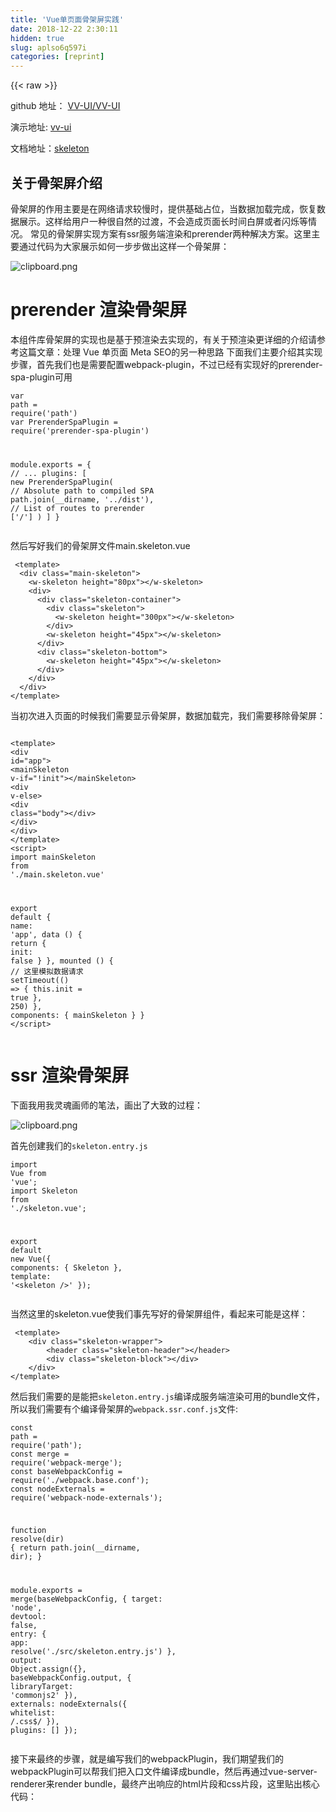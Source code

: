 ```yaml
---
title: 'Vue单页面骨架屏实践' 
date: 2018-12-22 2:30:11
hidden: true
slug: aplso6q597i
categories: [reprint]
---
```


{{< raw >}}

                    
<p>github 地址： <a href="https://github.com/VV-UI/VV-UI" rel="nofollow noreferrer" target="_blank">VV-UI/VV-UI</a></p>
<p>演示地址: <a href="https://vv-ui.github.io/VV-UI/#/" rel="nofollow noreferrer" target="_blank">vv-ui</a></p>
<p>文档地址：<a href="https://vv-ui.github.io/VV-UI/#/skeleton" rel="nofollow noreferrer" target="_blank">skeleton</a></p>
<h2 id="articleHeader0">关于骨架屏介绍</h2>
<p>骨架屏的作用主要是在网络请求较慢时，提供基础占位，当数据加载完成，恢复数据展示。这样给用户一种很自然的过渡，不会造成页面长时间白屏或者闪烁等情况。 常见的骨架屏实现方案有ssr服务端渲染和prerender两种解决方案。这里主要通过代码为大家展示如何一步步做出这样一个骨架屏：</p>
<p><span class="img-wrap"><img data-src="/img/bV0cMs?w=638&amp;h=1124" src="https://static.alili.tech/img/bV0cMs?w=638&amp;h=1124" alt="clipboard.png" title="clipboard.png" style="cursor: pointer; display: inline;"></span></p>
<h1 id="articleHeader1">prerender 渲染骨架屏</h1>
<p>本组件库骨架屏的实现也是基于预渲染去实现的，有关于预渲染更详细的介绍请参考这篇文章：处理 Vue 单页面 Meta SEO的另一种思路 下面我们主要介绍其实现步骤，首先我们也是需要配置webpack-plugin，不过已经有实现好的prerender-spa-plugin可用</p>
<div class="widget-codetool" style="display:none;">
      <div class="widget-codetool--inner">
      <span class="selectCode code-tool" data-toggle="tooltip" data-placement="top" title="" data-original-title="全选"></span>
      <span type="button" class="copyCode code-tool" data-toggle="tooltip" data-placement="top" data-clipboard-text="var path = require('path')
var PrerenderSpaPlugin = require('prerender-spa-plugin')

module.exports = {
  // ...
  plugins: [
    new PrerenderSpaPlugin(
      // Absolute path to compiled SPA
      path.join(__dirname, '../dist'),
      // List of routes to prerender
      ['/']
    )
  ]
} 
" title="" data-original-title="复制"></span>
      <span type="button" class="saveToNote code-tool" data-toggle="tooltip" data-placement="top" title="" data-original-title="放进笔记"></span>
      </div>
      </div><pre class="hljs javascript"><code><span class="hljs-keyword">var</span> path = <span class="hljs-built_in">require</span>(<span class="hljs-string">'path'</span>)
<span class="hljs-keyword">var</span> PrerenderSpaPlugin = <span class="hljs-built_in">require</span>(<span class="hljs-string">'prerender-spa-plugin'</span>)

<span class="hljs-built_in">module</span>.exports = {
  <span class="hljs-comment">// ...</span>
  plugins: [
    <span class="hljs-keyword">new</span> PrerenderSpaPlugin(
      <span class="hljs-comment">// Absolute path to compiled SPA</span>
      path.join(__dirname, <span class="hljs-string">'../dist'</span>),
      <span class="hljs-comment">// List of routes to prerender</span>
      [<span class="hljs-string">'/'</span>]
    )
  ]
} 
</code></pre>
<p>然后写好我们的骨架屏文件main.skeleton.vue</p>
<div class="widget-codetool" style="display:none;">
      <div class="widget-codetool--inner">
      <span class="selectCode code-tool" data-toggle="tooltip" data-placement="top" title="" data-original-title="全选"></span>
      <span type="button" class="copyCode code-tool" data-toggle="tooltip" data-placement="top" data-clipboard-text=" <template>
  <div class=&quot;main-skeleton&quot;>
    <w-skeleton height=&quot;80px&quot;></w-skeleton>
    <div>
      <div class=&quot;skeleton-container&quot;>
        <div class=&quot;skeleton&quot;>
          <w-skeleton height=&quot;300px&quot;></w-skeleton>
        </div>
        <w-skeleton height=&quot;45px&quot;></w-skeleton>
      </div>
      <div class=&quot;skeleton-bottom&quot;>
        <w-skeleton height=&quot;45px&quot;></w-skeleton>
      </div>
    </div>
  </div>
</template>" title="" data-original-title="复制"></span>
      <span type="button" class="saveToNote code-tool" data-toggle="tooltip" data-placement="top" title="" data-original-title="放进笔记"></span>
      </div>
      </div><pre class="xml hljs"><code class="html"> <span class="hljs-tag">&lt;<span class="hljs-name">template</span>&gt;</span>
  <span class="hljs-tag">&lt;<span class="hljs-name">div</span> <span class="hljs-attr">class</span>=<span class="hljs-string">"main-skeleton"</span>&gt;</span>
    <span class="hljs-tag">&lt;<span class="hljs-name">w-skeleton</span> <span class="hljs-attr">height</span>=<span class="hljs-string">"80px"</span>&gt;</span><span class="hljs-tag">&lt;/<span class="hljs-name">w-skeleton</span>&gt;</span>
    <span class="hljs-tag">&lt;<span class="hljs-name">div</span>&gt;</span>
      <span class="hljs-tag">&lt;<span class="hljs-name">div</span> <span class="hljs-attr">class</span>=<span class="hljs-string">"skeleton-container"</span>&gt;</span>
        <span class="hljs-tag">&lt;<span class="hljs-name">div</span> <span class="hljs-attr">class</span>=<span class="hljs-string">"skeleton"</span>&gt;</span>
          <span class="hljs-tag">&lt;<span class="hljs-name">w-skeleton</span> <span class="hljs-attr">height</span>=<span class="hljs-string">"300px"</span>&gt;</span><span class="hljs-tag">&lt;/<span class="hljs-name">w-skeleton</span>&gt;</span>
        <span class="hljs-tag">&lt;/<span class="hljs-name">div</span>&gt;</span>
        <span class="hljs-tag">&lt;<span class="hljs-name">w-skeleton</span> <span class="hljs-attr">height</span>=<span class="hljs-string">"45px"</span>&gt;</span><span class="hljs-tag">&lt;/<span class="hljs-name">w-skeleton</span>&gt;</span>
      <span class="hljs-tag">&lt;/<span class="hljs-name">div</span>&gt;</span>
      <span class="hljs-tag">&lt;<span class="hljs-name">div</span> <span class="hljs-attr">class</span>=<span class="hljs-string">"skeleton-bottom"</span>&gt;</span>
        <span class="hljs-tag">&lt;<span class="hljs-name">w-skeleton</span> <span class="hljs-attr">height</span>=<span class="hljs-string">"45px"</span>&gt;</span><span class="hljs-tag">&lt;/<span class="hljs-name">w-skeleton</span>&gt;</span>
      <span class="hljs-tag">&lt;/<span class="hljs-name">div</span>&gt;</span>
    <span class="hljs-tag">&lt;/<span class="hljs-name">div</span>&gt;</span>
  <span class="hljs-tag">&lt;/<span class="hljs-name">div</span>&gt;</span>
<span class="hljs-tag">&lt;/<span class="hljs-name">template</span>&gt;</span></code></pre>
<p>当初次进入页面的时候我们需要显示骨架屏，数据加载完，我们需要移除骨架屏：</p>
<div class="widget-codetool" style="display:none;">
      <div class="widget-codetool--inner">
      <span class="selectCode code-tool" data-toggle="tooltip" data-placement="top" title="" data-original-title="全选"></span>
      <span type="button" class="copyCode code-tool" data-toggle="tooltip" data-placement="top" data-clipboard-text=" <template>
  <div id=&quot;app&quot;>
    <mainSkeleton v-if=&quot;!init&quot;></mainSkeleton>
    <div v-else>
      <div class=&quot;body&quot;></div>
    </div>
  </div>
</template>
<script>
 import mainSkeleton from './main.skeleton.vue'

  export default {
    name: 'app',
    data () {
      return {
        init: false
      }
    },
    mounted () {
      //  这里模拟数据请求
      setTimeout(() => {
        this.init = true
      }, 250)
    },
    components: {
      mainSkeleton
    }
  }
</script>" title="" data-original-title="复制"></span>
      <span type="button" class="saveToNote code-tool" data-toggle="tooltip" data-placement="top" title="" data-original-title="放进笔记"></span>
      </div>
      </div><pre class="xml hljs"><code class="html"> <span class="hljs-tag">&lt;<span class="hljs-name">template</span>&gt;</span>
  <span class="hljs-tag">&lt;<span class="hljs-name">div</span> <span class="hljs-attr">id</span>=<span class="hljs-string">"app"</span>&gt;</span>
    <span class="hljs-tag">&lt;<span class="hljs-name">mainSkeleton</span> <span class="hljs-attr">v-if</span>=<span class="hljs-string">"!init"</span>&gt;</span><span class="hljs-tag">&lt;/<span class="hljs-name">mainSkeleton</span>&gt;</span>
    <span class="hljs-tag">&lt;<span class="hljs-name">div</span> <span class="hljs-attr">v-else</span>&gt;</span>
      <span class="hljs-tag">&lt;<span class="hljs-name">div</span> <span class="hljs-attr">class</span>=<span class="hljs-string">"body"</span>&gt;</span><span class="hljs-tag">&lt;/<span class="hljs-name">div</span>&gt;</span>
    <span class="hljs-tag">&lt;/<span class="hljs-name">div</span>&gt;</span>
  <span class="hljs-tag">&lt;/<span class="hljs-name">div</span>&gt;</span>
<span class="hljs-tag">&lt;/<span class="hljs-name">template</span>&gt;</span>
<span class="hljs-tag">&lt;<span class="hljs-name">script</span>&gt;</span><span class="javascript">
 <span class="hljs-keyword">import</span> mainSkeleton <span class="hljs-keyword">from</span> <span class="hljs-string">'./main.skeleton.vue'</span>

  <span class="hljs-keyword">export</span> <span class="hljs-keyword">default</span> {
    <span class="hljs-attr">name</span>: <span class="hljs-string">'app'</span>,
    data () {
      <span class="hljs-keyword">return</span> {
        <span class="hljs-attr">init</span>: <span class="hljs-literal">false</span>
      }
    },
    mounted () {
      <span class="hljs-comment">//  这里模拟数据请求</span>
      setTimeout(<span class="hljs-function"><span class="hljs-params">()</span> =&gt;</span> {
        <span class="hljs-keyword">this</span>.init = <span class="hljs-literal">true</span>
      }, <span class="hljs-number">250</span>)
    },
    <span class="hljs-attr">components</span>: {
      mainSkeleton
    }
  }
</span><span class="hljs-tag">&lt;/<span class="hljs-name">script</span>&gt;</span></code></pre>
<h1 id="articleHeader2">ssr 渲染骨架屏</h1>
<p>下面我用我灵魂画师的笔法，画出了大致的过程：</p>
<p><span class="img-wrap"><img data-src="/img/bV0cLz?w=1112&amp;h=855" src="https://static.alili.tech/img/bV0cLz?w=1112&amp;h=855" alt="clipboard.png" title="clipboard.png" style="cursor: pointer; display: inline;"></span></p>
<p>首先创建我们的<code>skeleton.entry.js</code></p>
<div class="widget-codetool" style="display:none;">
      <div class="widget-codetool--inner">
      <span class="selectCode code-tool" data-toggle="tooltip" data-placement="top" title="" data-original-title="全选"></span>
      <span type="button" class="copyCode code-tool" data-toggle="tooltip" data-placement="top" data-clipboard-text="import Vue from 'vue';
import Skeleton from './skeleton.vue';

export default new Vue({
    components: {
        Skeleton
    },
    template: '<skeleton />'
}); " title="" data-original-title="复制"></span>
      <span type="button" class="saveToNote code-tool" data-toggle="tooltip" data-placement="top" title="" data-original-title="放进笔记"></span>
      </div>
      </div><pre class="javascript hljs"><code class="js"><span class="hljs-keyword">import</span> Vue <span class="hljs-keyword">from</span> <span class="hljs-string">'vue'</span>;
<span class="hljs-keyword">import</span> Skeleton <span class="hljs-keyword">from</span> <span class="hljs-string">'./skeleton.vue'</span>;

<span class="hljs-keyword">export</span> <span class="hljs-keyword">default</span> <span class="hljs-keyword">new</span> Vue({
    <span class="hljs-attr">components</span>: {
        Skeleton
    },
    <span class="hljs-attr">template</span>: <span class="hljs-string">'&lt;skeleton /&gt;'</span>
}); </code></pre>
<p>当然这里的skeleton.vue使我们事先写好的骨架屏组件，看起来可能是这样：</p>
<div class="widget-codetool" style="display:none;">
      <div class="widget-codetool--inner">
      <span class="selectCode code-tool" data-toggle="tooltip" data-placement="top" title="" data-original-title="全选"></span>
      <span type="button" class="copyCode code-tool" data-toggle="tooltip" data-placement="top" data-clipboard-text=" <template>
    <div class=&quot;skeleton-wrapper&quot;>
        <header class=&quot;skeleton-header&quot;></header>
        <div class=&quot;skeleton-block&quot;></div>
    </div>
</template>" title="" data-original-title="复制"></span>
      <span type="button" class="saveToNote code-tool" data-toggle="tooltip" data-placement="top" title="" data-original-title="放进笔记"></span>
      </div>
      </div><pre class="xml hljs"><code class="html"> <span class="hljs-tag">&lt;<span class="hljs-name">template</span>&gt;</span>
    <span class="hljs-tag">&lt;<span class="hljs-name">div</span> <span class="hljs-attr">class</span>=<span class="hljs-string">"skeleton-wrapper"</span>&gt;</span>
        <span class="hljs-tag">&lt;<span class="hljs-name">header</span> <span class="hljs-attr">class</span>=<span class="hljs-string">"skeleton-header"</span>&gt;</span><span class="hljs-tag">&lt;/<span class="hljs-name">header</span>&gt;</span>
        <span class="hljs-tag">&lt;<span class="hljs-name">div</span> <span class="hljs-attr">class</span>=<span class="hljs-string">"skeleton-block"</span>&gt;</span><span class="hljs-tag">&lt;/<span class="hljs-name">div</span>&gt;</span>
    <span class="hljs-tag">&lt;/<span class="hljs-name">div</span>&gt;</span>
<span class="hljs-tag">&lt;/<span class="hljs-name">template</span>&gt;</span></code></pre>
<p>然后我们需要的是能把<code>skeleton.entry.js</code>编译成服务端渲染可用的bundle文件，所以我们需要有个编译骨架屏的<code>webpack.ssr.conf.js</code>文件:</p>
<div class="widget-codetool" style="display:none;">
      <div class="widget-codetool--inner">
      <span class="selectCode code-tool" data-toggle="tooltip" data-placement="top" title="" data-original-title="全选"></span>
      <span type="button" class="copyCode code-tool" data-toggle="tooltip" data-placement="top" data-clipboard-text="const path = require('path');
const merge = require('webpack-merge');
const baseWebpackConfig = require('./webpack.base.conf');
const nodeExternals = require('webpack-node-externals');

function resolve(dir) {
    return path.join(__dirname, dir);
}

module.exports = merge(baseWebpackConfig, {
    target: 'node',
    devtool: false,
    entry: {
        app: resolve('./src/skeleton.entry.js')
    },
    output: Object.assign({}, baseWebpackConfig.output, {
        libraryTarget: 'commonjs2'
    }),
    externals: nodeExternals({
        whitelist: /\.css$/
    }),
    plugins: []
});" title="" data-original-title="复制"></span>
      <span type="button" class="saveToNote code-tool" data-toggle="tooltip" data-placement="top" title="" data-original-title="放进笔记"></span>
      </div>
      </div><pre class="javascript hljs"><code class="js"><span class="hljs-keyword">const</span> path = <span class="hljs-built_in">require</span>(<span class="hljs-string">'path'</span>);
<span class="hljs-keyword">const</span> merge = <span class="hljs-built_in">require</span>(<span class="hljs-string">'webpack-merge'</span>);
<span class="hljs-keyword">const</span> baseWebpackConfig = <span class="hljs-built_in">require</span>(<span class="hljs-string">'./webpack.base.conf'</span>);
<span class="hljs-keyword">const</span> nodeExternals = <span class="hljs-built_in">require</span>(<span class="hljs-string">'webpack-node-externals'</span>);

<span class="hljs-function"><span class="hljs-keyword">function</span> <span class="hljs-title">resolve</span>(<span class="hljs-params">dir</span>) </span>{
    <span class="hljs-keyword">return</span> path.join(__dirname, dir);
}

<span class="hljs-built_in">module</span>.exports = merge(baseWebpackConfig, {
    <span class="hljs-attr">target</span>: <span class="hljs-string">'node'</span>,
    <span class="hljs-attr">devtool</span>: <span class="hljs-literal">false</span>,
    <span class="hljs-attr">entry</span>: {
        <span class="hljs-attr">app</span>: resolve(<span class="hljs-string">'./src/skeleton.entry.js'</span>)
    },
    <span class="hljs-attr">output</span>: <span class="hljs-built_in">Object</span>.assign({}, baseWebpackConfig.output, {
        <span class="hljs-attr">libraryTarget</span>: <span class="hljs-string">'commonjs2'</span>
    }),
    <span class="hljs-attr">externals</span>: nodeExternals({
        <span class="hljs-attr">whitelist</span>: <span class="hljs-regexp">/\.css$/</span>
    }),
    <span class="hljs-attr">plugins</span>: []
});</code></pre>
<p>接下来最终的步骤，就是编写我们的webpackPlugin，我们期望我们的webpackPlugin可以帮我们把入口文件编译成bundle，然后再通过vue-server-renderer来render bundle，最终产出响应的html片段和css片段，这里贴出核心代码：</p>
<div class="widget-codetool" style="display:none;">
      <div class="widget-codetool--inner">
      <span class="selectCode code-tool" data-toggle="tooltip" data-placement="top" title="" data-original-title="全选"></span>
      <span type="button" class="copyCode code-tool" data-toggle="tooltip" data-placement="top" data-clipboard-text=" // webpack start to work
    var serverCompiler = webpack(serverWebpackConfig);
    var mfs = new MFS();
    // output to mfs
    serverCompiler.outputFileSystem = mfs;
    serverCompiler.watch({}, function (err, stats) {

        if (err) {
            reject(err);
            return;
        }

        stats = stats.toJson();
        stats.errors.forEach(function (err) {
            console.error(err);
        });
        stats.warnings.forEach(function (err) {
            console.warn(err);
        });

        var bundle = mfs.readFileSync(outputPath, 'utf-8');
        var skeletonCss = mfs.readFileSync(outputCssPath, 'utf-8');
        // create renderer with bundle
        var renderer = createBundleRenderer(bundle);
        // use vue ssr to render skeleton
        renderer.renderToString({}, function (err, skeletonHtml) {
            if (err) {
                reject(err);
            }
            else {
                resolve({skeletonHtml: skeletonHtml, skeletonCss: skeletonCss});
            }
        });
    });" title="" data-original-title="复制"></span>
      <span type="button" class="saveToNote code-tool" data-toggle="tooltip" data-placement="top" title="" data-original-title="放进笔记"></span>
      </div>
      </div><pre class="javascript hljs"><code class="js"> <span class="hljs-comment">// webpack start to work</span>
    <span class="hljs-keyword">var</span> serverCompiler = webpack(serverWebpackConfig);
    <span class="hljs-keyword">var</span> mfs = <span class="hljs-keyword">new</span> MFS();
    <span class="hljs-comment">// output to mfs</span>
    serverCompiler.outputFileSystem = mfs;
    serverCompiler.watch({}, <span class="hljs-function"><span class="hljs-keyword">function</span> (<span class="hljs-params">err, stats</span>) </span>{

        <span class="hljs-keyword">if</span> (err) {
            reject(err);
            <span class="hljs-keyword">return</span>;
        }

        stats = stats.toJson();
        stats.errors.forEach(<span class="hljs-function"><span class="hljs-keyword">function</span> (<span class="hljs-params">err</span>) </span>{
            <span class="hljs-built_in">console</span>.error(err);
        });
        stats.warnings.forEach(<span class="hljs-function"><span class="hljs-keyword">function</span> (<span class="hljs-params">err</span>) </span>{
            <span class="hljs-built_in">console</span>.warn(err);
        });

        <span class="hljs-keyword">var</span> bundle = mfs.readFileSync(outputPath, <span class="hljs-string">'utf-8'</span>);
        <span class="hljs-keyword">var</span> skeletonCss = mfs.readFileSync(outputCssPath, <span class="hljs-string">'utf-8'</span>);
        <span class="hljs-comment">// create renderer with bundle</span>
        <span class="hljs-keyword">var</span> renderer = createBundleRenderer(bundle);
        <span class="hljs-comment">// use vue ssr to render skeleton</span>
        renderer.renderToString({}, <span class="hljs-function"><span class="hljs-keyword">function</span> (<span class="hljs-params">err, skeletonHtml</span>) </span>{
            <span class="hljs-keyword">if</span> (err) {
                reject(err);
            }
            <span class="hljs-keyword">else</span> {
                resolve({<span class="hljs-attr">skeletonHtml</span>: skeletonHtml, <span class="hljs-attr">skeletonCss</span>: skeletonCss});
            }
        });
    });</code></pre>
<p>最后一步，我们对产出的html片段, css片段进行组装，产出最终的html，所以我们需要监听webpack 的编译挂载之前的事件：</p>
<div class="widget-codetool" style="display:none;">
      <div class="widget-codetool--inner">
      <span class="selectCode code-tool" data-toggle="tooltip" data-placement="top" title="" data-original-title="全选"></span>
      <span type="button" class="copyCode code-tool" data-toggle="tooltip" data-placement="top" data-clipboard-text="compiler.plugin('compilation', function (compilation) {

    // add listener for html-webpack-plugin
    compilation.plugin('html-webpack-plugin-before-html-processing', function (htmlPluginData, callback) {
        ssr(webpackConfig).then(function (ref) {
            var skeletonHtml = ref.skeletonHtml;
            var skeletonCss = ref.skeletonCss;

            // insert inlined styles into html
            var headTagEndPos = htmlPluginData.html.lastIndexOf('</head>');
            htmlPluginData.html = insertAt(htmlPluginData.html, (&quot;<style>&quot; + skeletonCss + &quot;</style>&quot;), headTagEndPos);

            // replace mounted point with ssr result in html
            var appPos = htmlPluginData.html.lastIndexOf(insertAfter) + insertAfter.length;
            htmlPluginData.html = insertAt(htmlPluginData.html, skeletonHtml, appPos);
            callback(null, htmlPluginData);
        });
    });
 }); " title="" data-original-title="复制"></span>
      <span type="button" class="saveToNote code-tool" data-toggle="tooltip" data-placement="top" title="" data-original-title="放进笔记"></span>
      </div>
      </div><pre class="javascript hljs"><code class="js">compiler.plugin(<span class="hljs-string">'compilation'</span>, <span class="hljs-function"><span class="hljs-keyword">function</span> (<span class="hljs-params">compilation</span>) </span>{

    <span class="hljs-comment">// add listener for html-webpack-plugin</span>
    compilation.plugin(<span class="hljs-string">'html-webpack-plugin-before-html-processing'</span>, <span class="hljs-function"><span class="hljs-keyword">function</span> (<span class="hljs-params">htmlPluginData, callback</span>) </span>{
        ssr(webpackConfig).then(<span class="hljs-function"><span class="hljs-keyword">function</span> (<span class="hljs-params">ref</span>) </span>{
            <span class="hljs-keyword">var</span> skeletonHtml = ref.skeletonHtml;
            <span class="hljs-keyword">var</span> skeletonCss = ref.skeletonCss;

            <span class="hljs-comment">// insert inlined styles into html</span>
            <span class="hljs-keyword">var</span> headTagEndPos = htmlPluginData.html.lastIndexOf(<span class="hljs-string">'&lt;/head&gt;'</span>);
            htmlPluginData.html = insertAt(htmlPluginData.html, (<span class="hljs-string">"&lt;style&gt;"</span> + skeletonCss + <span class="hljs-string">"&lt;/style&gt;"</span>), headTagEndPos);

            <span class="hljs-comment">// replace mounted point with ssr result in html</span>
            <span class="hljs-keyword">var</span> appPos = htmlPluginData.html.lastIndexOf(insertAfter) + insertAfter.length;
            htmlPluginData.html = insertAt(htmlPluginData.html, skeletonHtml, appPos);
            callback(<span class="hljs-literal">null</span>, htmlPluginData);
        });
    });
 }); </code></pre>
<h2 id="articleHeader3">关于：</h2>
<p>作者：monkeyWang</p>
<p>本文参考文章：为vue项目添加骨架屏</p>
<p>本文源码详见：<a href="https://github.com/VV-UI/VV-UI" rel="nofollow noreferrer" target="_blank">VV-UI/VV-UI</a></p>
<p>本人主页：<a href="https://monkeywangs.github.io/" rel="nofollow noreferrer" target="_blank">monkeyWang</a></p>
<p>微信公众号：前端知识铺<br>会不定期推送前端技术文章，欢迎关注</p>

                
{{< /raw >}}

# 版权声明
本文资源来源互联网，仅供学习研究使用，版权归该资源的合法拥有者所有，

本文仅用于学习、研究和交流目的。转载请注明出处、完整链接以及原作者。

原作者若认为本站侵犯了您的版权，请联系我们，我们会立即删除！

## 原文标题
Vue单页面骨架屏实践

## 原文链接
[https://segmentfault.com/a/1190000012403177](https://segmentfault.com/a/1190000012403177)

